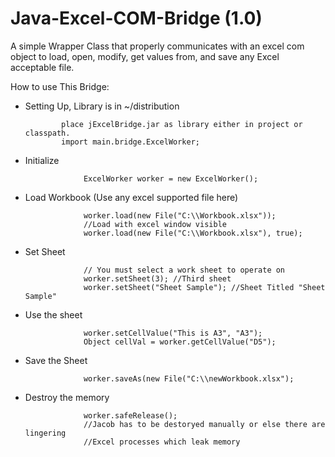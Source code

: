 Java-Excel-COM-Bridge (1.0)
=====================


A simple Wrapper Class that properly communicates with an excel com object to load, open, modify, get values from, and save any Excel acceptable file.


 How to use This Bridge:

 - Setting Up, Library is in ~/distribution

               place jExcelBridge.jar as library either in project or classpath. 
               import main.bridge.ExcelWorker;

 - Initialize

                    ExcelWorker worker = new ExcelWorker();
                    
 - Load Workbook (Use any excel supported file here)

                    worker.load(new File("C:\\Workbook.xlsx"));
                    //Load with excel window visible 
                    worker.load(new File("C:\\Workbook.xlsx"), true);
                    
 - Set Sheet     

                    // You must select a work sheet to operate on
                    worker.setSheet(3); //Third sheet
                    worker.setSheet("Sheet Sample"); //Sheet Titled "Sheet Sample"
 - Use the sheet

                    worker.setCellValue("This is A3", "A3");
                    Object cellVal = worker.getCellValue("D5");
                    
 - Save the Sheet

                    worker.saveAs(new File("C:\\newWorkbook.xlsx");
                    
 - Destroy the memory

                    worker.safeRelease();
                    //Jacob has to be destoryed manually or else there are lingering
                    //Excel processes which leak memory

[jacob]:http://danadler.com/jacob/
